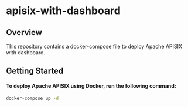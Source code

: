 # apisix-with-dashboard
## Overview
This repository contains a docker-compose file to deploy Apache APISIX with dashboard.

## Getting Started
#### To deploy Apache APISIX using Docker, run the following command:
```bash
docker-compose up -d
```
